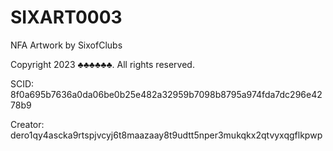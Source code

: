 # SIXART0003
NFA Artwork by SixofClubs

Copyright 2023 ♣♣♣♣♣♣. All rights reserved.

SCID: 8f0a695b7636a0da06be0b25e482a32959b7098b8795a974fda7dc296e4278b9

Creator: dero1qy4ascka9rtspjvcyj6t8maazaay8t9udtt5nper3mukqkx2qtvyxqgflkpwp
